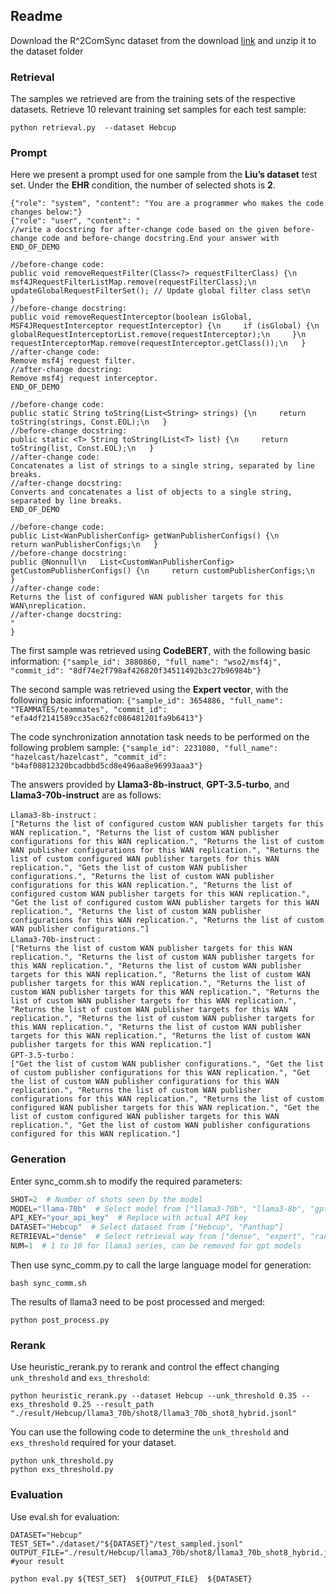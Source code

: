 ## Readme

Download the R^2ComSync dataset from the download [link](https://zenodo.org/records/17362180) and unzip it to the dataset folder

### Retrieval

The samples we retrieved are from the training sets of the respective datasets.
Retrieve 10 relevant training set samples for each test sample:

```shell
python retrieval.py  --dataset Hebcup
```

### Prompt

Here we present a prompt used for one sample from the **Liu’s dataset** test set. Under the **EHR** condition, the number of selected shots is **2**.

```shell
{"role": "system", "content": "You are a programmer who makes the code changes below:"}
{"role": "user", "content": "
//write a docstring for after-change code based on the given before-change code and before-change docstring.End your answer with 
END_OF_DEMO

//before-change code:
public void removeRequestFilter(Class<?> requestFilterClass) {\n     msf4JRequestFilterListMap.remove(requestFilterClass);\n     updateGlobalRequestFilterSet(); // Update global filter class set\n   }
//before-change docstring:
public void removeRequestInterceptor(boolean isGlobal, MSF4JRequestInterceptor requestInterceptor) {\n     if (isGlobal) {\n       globalRequestInterceptorList.remove(requestInterceptor);\n     }\n     requestInterceptorMap.remove(requestInterceptor.getClass());\n   }
//after-change code:
Remove msf4j request filter.
//after-change docstring:
Remove msf4j request interceptor.
END_OF_DEMO

//before-change code:
public static String toString(List<String> strings) {\n     return toString(strings, Const.EOL);\n   }
//before-change docstring:
public static <T> String toString(List<T> list) {\n     return toString(list, Const.EOL);\n   }
//after-change code:
Concatenates a list of strings to a single string, separated by line breaks.
//after-change docstring:
Converts and concatenates a list of objects to a single string, separated by line breaks.
END_OF_DEMO

//before-change code:
public List<WanPublisherConfig> getWanPublisherConfigs() {\n     return wanPublisherConfigs;\n   }
//before-change docstring:
public @Nonnull\n   List<CustomWanPublisherConfig> getCustomPublisherConfigs() {\n     return customPublisherConfigs;\n   }
//after-change code:
Returns the list of configured WAN publisher targets for this WAN\nreplication.
//after-change docstring:
"
}
```
The first sample was retrieved using **CodeBERT**, with the following basic information:
`{"sample_id": 3880860, "full_name": "wso2/msf4j", "commit_id": "8df74e2f798af426820f34511492b3c27b96984b"}`

The second sample was retrieved using the **Expert vector**, with the following basic information:
`{"sample_id": 3654886, "full_name": "TEAMMATES/teammates", "commit_id": "efa4df2141589cc35ac62fc086481201fa9b6413"}`

The code synchronization annotation task needs to be performed on the following problem sample:
`{"sample_id": 2231080, "full_name": "hazelcast/hazelcast", "commit_id": "b4af08812320bcadbbd5cd8e496aa8e96993aaa3"}`

The answers provided by **Llama3-8b-instruct**, **GPT-3.5-turbo**, and **Llama3-70b-instruct** are as follows:

```shell
Llama3-8b-instruct：
["Returns the list of configured custom WAN publisher targets for this WAN replication.", "Returns the list of custom WAN publisher configurations for this WAN replication.", "Returns the list of custom WAN publisher configurations for this WAN replication.", "Returns the list of custom configured WAN publisher targets for this WAN replication.", "Gets the list of custom WAN publisher configurations.", "Returns the list of custom WAN publisher configurations for this WAN replication.", "Returns the list of configured custom WAN publisher targets for this WAN replication.", "Get the list of configured custom WAN publisher targets for this WAN replication.", "Returns the list of custom WAN publisher configurations for this WAN replication.", "Returns the list of custom WAN publisher configurations."]
Llama3-70b-instruct：
["Returns the list of custom WAN publisher targets for this WAN replication.", "Returns the list of custom WAN publisher targets for this WAN replication.", "Returns the list of custom WAN publisher targets for this WAN replication.", "Returns the list of custom WAN publisher targets for this WAN replication.", "Returns the list of custom WAN publisher targets for this WAN replication.", "Returns the list of custom WAN publisher targets for this WAN replication.", "Returns the list of custom WAN publisher targets for this WAN replication.", "Returns the list of custom WAN publisher targets for this WAN replication.", "Returns the list of custom WAN publisher targets for this WAN replication.", "Returns the list of custom WAN publisher targets for this WAN replication."]
GPT-3.5-turbo：
["Get the list of custom WAN publisher configurations.", "Get the list of custom publisher configurations for this WAN replication.", "Get the list of custom WAN publisher configurations for this WAN replication.", "Returns the list of custom WAN publisher configurations for this WAN replication.", "Returns the list of custom configured WAN publisher targets for this WAN replication.", "Get the list of custom configured WAN publisher targets for this WAN replication.", "Get the list of custom WAN publisher configurations configured for this WAN replication."]
```


### Generation

Enter sync_comm.sh to modify the required parameters:

```python
SHOT=2  # Number of shots seen by the model
MODEL="llama-70b"  # Select model from ["llama3-70b", "llama3-8b", "gpt3.5"]
API_KEY="your_api_key"  # Replace with actual API key
DATASET="Hebcup"  # Select dataset from ["Hebcup", "Panthap"]
RETRIEVAL="dense"  # Select retrieval way from ["dense", "expert", "random", "hybrid"]
NUM=1  # 1 to 10 for llama3 series, can be removed for gpt models
```

Then use sync_comm.py to call the large language model for generation:

```shell
bash sync_comm.sh
```

The results of llama3 need to be post processed and merged:

```shell
python post_process.py
```

### Rerank

Use heuristic_rerank.py to rerank and control the effect  changing `unk_threshold` and `exs_threshold`:

```shell
python heuristic_rerank.py --dataset Hebcup --unk_threshold 0.35 --exs_threshold 0.25 --result_path "./result/Hebcup/llama3_70b/shot8/llama3_70b_shot8_hybrid.jsonl"
```

You can use the following code to determine the `unk_threshold` and `exs_threshold` required for your dataset.

```shell
python unk_threshold.py
python exs_threshold.py
```

### Evaluation

Use eval.sh for evaluation:

```shell
DATASET="Hebcup" 
TEST_SET="./dataset/"${DATASET}"/test_sampled.jsonl"
OUTPUT_FILE="./result/Hebcup/llama3_70b/shot8/llama3_70b_shot8_hybrid.jsonl_unk0.35_exs0.25.jsonl" #your result

python eval.py ${TEST_SET}  ${OUTPUT_FILE}  ${DATASET}
```

